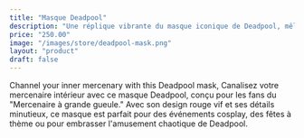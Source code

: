 ```yaml
---
title: "Masque Deadpool"
description: "Une réplique vibrante du masque iconique de Deadpool, mêlant humour et héroïsme."
price: "250.00"
image: "/images/store/deadpool-mask.png"
layout: "product"
draft: false
---
```

Channel your inner mercenary with this Deadpool mask, Canalisez votre mercenaire intérieur avec ce masque Deadpool, conçu pour les fans du "Mercenaire à grande gueule." Avec son design rouge vif et ses détails minutieux, ce masque est parfait pour des événements cosplay, des fêtes à thème ou pour embrasser l'amusement chaotique de Deadpool.